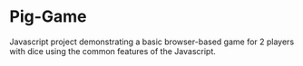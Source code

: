 # Pig-Game
Javascript project demonstrating a basic browser-based game for 2 players with dice using the common features of the Javascript.
